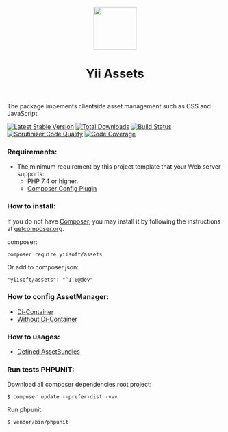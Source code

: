 <p align="center">
    <a href="https://github.com/yiisoft" target="_blank">
        <img src="https://github.com/yiisoft.png" height="100px">
    </a>
    <h1 align="center">Yii Assets</h1>
    <br>
</p>

The package impements clientside asset management such as CSS and JavaScript.

[![Latest Stable Version](https://poser.pugx.org/yiisoft/assets/v/stable.png)](https://packagist.org/packages/yiisoft/assets)
[![Total Downloads](https://poser.pugx.org/yiisoft/assets/downloads.png)](https://packagist.org/packages/yiisoft/assets)
[![Build Status](https://travis-ci.com/yiisoft/assets.svg?branch=master)](https://travis-ci.com/yiisoft/assets)
[![Scrutinizer Code Quality](https://scrutinizer-ci.com/g/yiisoft/assets/badges/quality-score.png?b=master)](https://scrutinizer-ci.com/g/yiisoft/assets/?branch=master)
[![Code Coverage](https://scrutinizer-ci.com/g/yiisoft/assets/badges/coverage.png?b=master)](https://scrutinizer-ci.com/g/yiisoft/assets/?branch=master)


### Requirements:

- The minimum requirement by this project template that your Web server supports:
    - PHP 7.4 or higher.
    - [Composer Config Plugin](https://github.com/hiqdev/composer-config-plugin)

### How to install:

If you do not have <a href="http://getcomposer.org/" title="Composer" target="_blank">Composer</a>, you may install it by following the instructions at <a href="http://getcomposer.org/doc/00-intro.md#installation-nix" title="getcomposer.org" target="_blank">getcomposer.org</a>.

composer:

~~~
composer require yiisoft/assets
~~~

Or add to composer.json:

~~~
"yiisoft/assets": "^1.0@dev"
~~~

### How to config AssetManager:

- [Di-Container](docs/di-container-config.md)
- [Without Di-Container](docs/without-di-container-config.md)

### How to usages:

- [Defined AssetBundles](docs/assetbundles.md)

### Run tests PHPUNIT:


Download all composer dependencies root project:
~~~
$ composer update --prefer-dist -vvv
~~~

Run phpunit:
~~~
$ vendor/bin/phpunit
~~~
